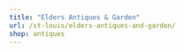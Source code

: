 ```yaml
---
title: "Elders Antiques & Garden"
url: /st-louis/elders-antiques-and-garden/
shop: antiques
---
```

